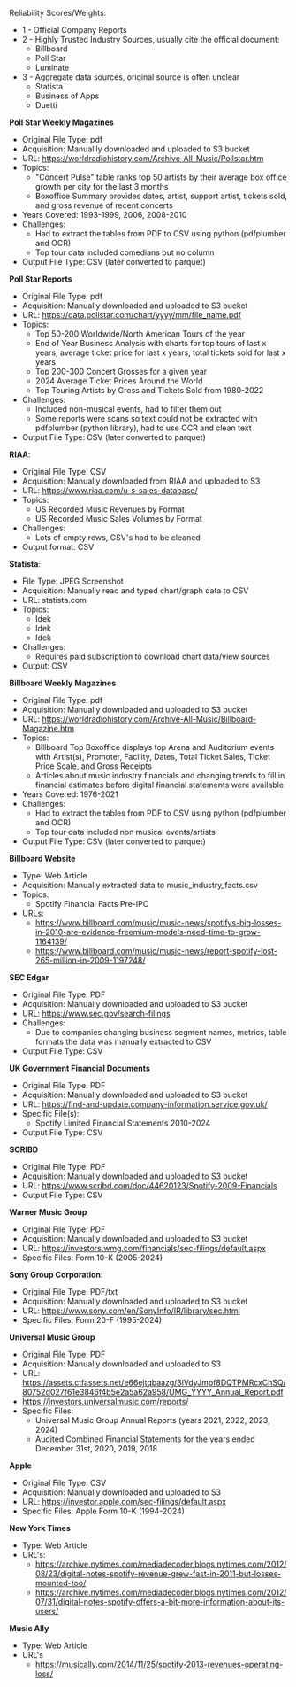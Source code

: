 
Reliability Scores/Weights:
* 1 - Official Company Reports
* 2 - Highly Trusted Industry Sources, usually cite the official document:
  * Billboard
  * Poll Star
  * Luminate
* 3 - Aggregate data sources, original source is often unclear
  * Statista
  * Business of Apps
  * Duetti

**Poll Star Weekly Magazines**
* Original File Type: pdf
* Acquisition: Manuallly downloaded and uploaded to S3 bucket
* URL: https://worldradiohistory.com/Archive-All-Music/Pollstar.htm
* Topics:
  * "Concert Pulse" table ranks top 50 artists by their average box office growth per city for the last 3 months
  * Boxoffice Summary provides dates, artist, support artist, tickets sold, and gross revenue of recent concerts
* Years Covered: 1993-1999, 2006, 2008-2010
* Challenges:
  * Had to extract the tables from PDF to CSV using python (pdfplumber and OCR)
  * Top tour data included comedians but no column
* Output File Type: CSV (later converted to parquet)

**Poll Star Reports**
* Original File Type: pdf
* Acquisition: Manually downloaded and uploaded to S3 bucket
* URL: https://data.pollstar.com/chart/yyyy/mm/file_name.pdf
* Topics:
  * Top 50-200 Worldwide/North American Tours of the year
  * End of Year Business Analysis with charts for top tours of last x years, average ticket price for last x years, total tickets sold for last x years
  * Top 200-300 Concert Grosses for a given year
  * 2024 Average Ticket Prices Around the World
  * Top Touring Artists by Gross and Tickets Sold from 1980-2022
* Challenges:
  * Included non-musical events, had to filter them out
  * Some reports were scans so text could not be extracted with pdfplumber (python library), had to use OCR and clean text
* Output File Type: CSV (later converted to parquet)

**RIAA**:
* Original File Type: CSV
* Acquisition: Manually downloaded from RIAA and uploaded to S3
* URL: https://www.riaa.com/u-s-sales-database/
* Topics:
  * US Recorded Music Revenues by Format
  * US Recorded Music Sales Volumes by Format
* Challenges:
  * Lots of empty rows, CSV's had to be cleaned
* Output format: CSV

**Statista**:
* File Type: JPEG Screenshot
* Acquisition: Manually read and typed chart/graph data to CSV
* URL: statista.com
* Topics:
  * Idek
  * Idek
  * Idek
* Challenges:
  * Requires paid subscription to download chart data/view sources
* Output: CSV

**Billboard Weekly Magazines**
* Original File Type: pdf
* Acquisition: Manually downloaded and uploaded to S3 bucket
* URL: https://worldradiohistory.com/Archive-All-Music/Billboard-Magazine.htm
* Topics:
  * Billboard Top Boxoffice displays top Arena and Auditorium events with Artist(s), Promoter, Facility, Dates, Total Ticket Sales, Ticket Price Scale, and Gross Receipts
  * Articles about music industry financials and changing trends to fill in financial estimates before digital financial statements were available
* Years Covered: 1976-2021
* Challenges:
  * Had to extract the tables from PDF to CSV using python (pdfplumber and OCR)
  * Top tour data included non musical events/artists
* Output File Type: CSV (later converted to parquet)

**Billboard Website**
* Type: Web Article
* Acquisition: Manually extracted data to music_industry_facts.csv
* Topics:
  * Spotify Financial Facts Pre-IPO
* URLs:
  * https://www.billboard.com/music/music-news/spotifys-big-losses-in-2010-are-evidence-freemium-models-need-time-to-grow-1164139/
  * https://www.billboard.com/music/music-news/report-spotify-lost-265-million-in-2009-1197248/

**SEC Edgar**
* Original File Type: PDF
* Acquisition: Manually downloaded and uploaded to S3 bucket
* URL: https://www.sec.gov/search-filings
* Challenges:
  * Due to companies changing business segment names, metrics, table formats the data was manually extracted to CSV
* Output File Type: CSV

**UK Government Financial Documents**
* Original File Type: PDF
* Acquisition: Manually downloaded and uploaded to S3 bucket
* URL: https://find-and-update.company-information.service.gov.uk/
* Specific File(s):
  * Spotify Limited Financial Statements 2010-2024
* Output File Type: CSV

**SCRIBD**
* Original File Type: PDF
* Acquisition: Manually downloaded and uploaded to S3 bucket
* URL: https://www.scribd.com/doc/44620123/Spotify-2009-Financials
* Output File Type: CSV

**Warner Music Group**
* Original File Type: PDF
* Acquisition: Manually downloaded and uploaded to S3 bucket
* URL: https://investors.wmg.com/financials/sec-filings/default.aspx
* Specific Files: Form 10-K (2005-2024)

**Sony Group Corporation**:
* Original File Type: PDF/txt
* Acquisition: Manually downloaded and uploaded to S3 bucket
* URL: https://www.sony.com/en/SonyInfo/IR/library/sec.html
* Specific Files: Form 20-F (1995-2024)

**Universal Music Group**
* Original File Type: PDF
* Acquisition: Manually downloaded and uploaded to S3
* URL: https://assets.ctfassets.net/e66ejtqbaazg/3lVdyJmpf8DQTPMRcxChSQ/80752d027f61e3846f4b5e2a5a62a958/UMG_YYYY_Annual_Report.pdf
* https://investors.universalmusic.com/reports/
* Specific Files:
  * Universal Music Group Annual Reports (years 2021, 2022, 2023, 2024)
  * Audited Combined Financial Statements for the years ended December 31st, 2020, 2019, 2018

**Apple**
* Original File Type: CSV
* Acquisition: Manually downloaded and uploaded to S3
* URL: https://investor.apple.com/sec-filings/default.aspx
* Specific Files: Apple Form 10-K (1994-2024)

**New York Times**
* Type: Web Article
* URL's:
  * https://archive.nytimes.com/mediadecoder.blogs.nytimes.com/2012/08/23/digital-notes-spotify-revenue-grew-fast-in-2011-but-losses-mounted-too/
  * https://archive.nytimes.com/mediadecoder.blogs.nytimes.com/2012/07/31/digital-notes-spotify-offers-a-bit-more-information-about-its-users/

**Music Ally**
* Type: Web Article
* URL's
  * https://musically.com/2014/11/25/spotify-2013-revenues-operating-loss/